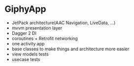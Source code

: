 # GiphyApp

- JetPack architecture(AAC Navigation, LiveData, ...)
- mvvm presentation layer
- Dagger 2 DI
- coroutines +  Retrofit networking
- one activity app
- base classes to make things and architecture more easier
- view  models tests
- usecase tests
